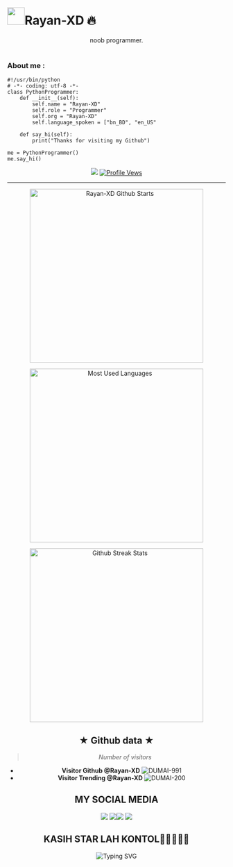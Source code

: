 <p align='center' class="main">
<h1><img height="40" src="https://raw.githubusercontent.com/innng/innng/master/assets/kyubey.gif"/>Rayan-XD 🔥
</h1>
<div align="center">noob programmer.</div>
<br>
<h3 align="left">About me :</h3>

````
#!/usr/bin/python
# -*- coding: utf-8 -*-
class PythonProgrammer:
    def __init__(self):
        self.name = "Rayan-XD"
        self.role = "Programmer"
        self.org = "Rayan-XD"
        self.language_spoken = ["bn_BD", "en_US"

    def say_hi(self):
        print("Thanks for visiting my Github")

me = PythonProgrammer()
me.say_hi()
````


<div align="center">
	<a href="https://hits.seeyoufarm.com" title="Profile Hits"><img
			src="https://hits.seeyoufarm.com/api/count/incr/badge.svg?url=https://github.com/Rayan-XD&count_bg=%2379C83D&title_bg=%23555555&icon=github.svg&icon_color=%23E7E7E7&title=Hits&edge_flat=false" /></a>
	<a href="https:/github.com/Rayan-XD"><img src="https://komarev.com/ghpvc/?username=Rayan-XD&label=Profile%20views&color=0e75b6&style=flat"
			title="Profile Vews"></a>
</div>
<hr>
<div align="center">
	<p align='center'>
		<a href="#"><img
				src="https://github-readme-stats.vercel.app/api?username=Rayan-XD&show_icons=true&include_all_commits=true&theme=chartreuse-dark&cache_seconds=3200"
				width="400" title="Rayan-XD Github Starts"></a>
	</p>
	<p align='center'>
		<a href="#"><img
				src="https://github-readme-stats.anuraghazra1.vercel.app/api/top-langs/?username=Rayan-XD&layout=compact&theme=chartreuse-dark"
				width="400" title="Most Used Languages"></a></p>
        <p align='center'>
                <a href="#"><img src="https://github-readme-streak-stats.herokuapp.com?user=Rayan-XD&theme=dark" width="400" title="Github Streak Stats"></a></p>
	<p align='center'>

  
## ★ Github data ★
>
> *Number of visitors*
* **Visitor Github @Rayan-XD**
![DUMAI-991](https://komarev.com/ghpvc/?username=Dumai-991&color=green)
* **Visitor Trending @Rayan-XD**
![DUMAI-200](https://komarev.com/ghpvc/?username=Dumai-200&color=blue)
>
## MY SOCIAL MEDIA
[![](https://img.shields.io/badge/Github-black?logo=Github&logoColor=black&labelColor=white)](https://github.com/Rayan-XD)[]()
[![](https://img.shields.io/badge/Facebook-blue?logo=Facebook&logoColor=blue&labelColor=white)](https://www.facebook.com/mas.rayan.xd)[![](https://img.shields.io/badge/Instagram-red?logo=Instagram&logoColor=red&labelColor=white)](https://www.instagram.com/rayan.xd.1) [![](https://img.shields.io/badge/Whatsapp-CHAT-red?logo=Whatsapp&logoColor=Brightgreen&labelColor=white)](https://wa.me/6285852768706?text=Hallo+author+noob)
## KASIH STAR LAH KONTOL🌟🌟🌟🌟🌟
![Typing SVG](https://readme-typing-svg.herokuapp.com?lines=Follow+Rayan-XD❤️....!+)
